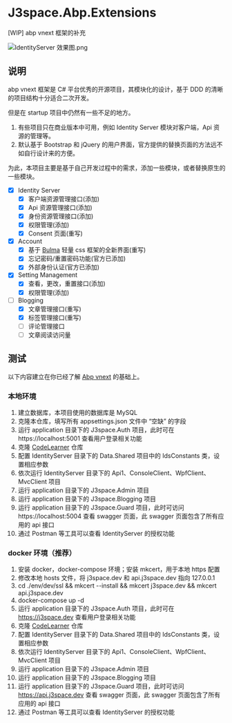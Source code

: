 # J3space.Abp.Extensions

[WIP] abp vnext 框架的补充

![IdentityServer 效果图.png](./images/login_page.png)

## 说明

abp vnext 框架是 C# 平台优秀的开源项目，其模块化的设计，基于 DDD 的清晰的项目结构十分适合二次开发。

但是在 startup 项目中仍然有一些不足的地方。

1. 有些项目只在商业版本中可用，例如 Identity Server 模块对客户端，Api 资源的管理等。
2. 默认基于 Bootstrap 和 jQuery 的用户界面，官方提供的替换页面的方法远不如自行设计来的方便。

为此，本项目主要是基于自己开发过程中的需求，添加一些模块，或者替换原生的一些模块。

- [x] Identity Server
  - [x] 客户端资源管理接口(添加)
  - [x] Api 资源管理接口(添加)
  - [x] 身份资源管理接口(添加)
  - [x] 权限管理(添加)
  - [x] Consent 页面(重写)
- [x] Account
  - [x] 基于 [Bulma](https://bulma.io/) 轻量 css 框架的全新界面(重写)
  - [x] 忘记密码/重置密码功能(官方已添加)
  - [x] 外部身份认证(官方已添加)
- [x] Setting Management
  - [x] 查看，更改，重置接口(添加)
  - [x] 权限管理(添加)
- [ ] Blogging
  - [x] 文章管理接口(重写)
  - [x] 标签管理接口(重写)
  - [ ] 评论管理接口
  - [ ] 文章阅读访问量

## 测试

以下内容建立在你已经了解 [Abp vnext](https://docs.abp.io/en/abp/latest) 的基础上。

### 本地环境

1. 建立数据库，本项目使用的数据库是 MySQL
2. 克隆本仓库，填写所有 appsettings.json 文件中 “空缺” 的字段
3. 运行 application 目录下的 J3space.Auth 项目，此时可在 https://localhost:5001 查看用户登录相关功能
4. 克隆 [CodeLearner](https://github.com/taujiong/CodeLearner) 仓库
5. 配置 IdentityServer 目录下的 Data.Shared 项目中的 IdsConstants 类，设置相应参数
6. 依次运行 IdentityServer 目录下的 Api1、ConsoleClient、WpfClient、MvcClient 项目
7. 运行 application 目录下的 J3space.Admin 项目
8. 运行 application 目录下的 J3space.Blogging 项目
9. 运行 application 目录下的 J3space.Guard 项目，此时可访问 https://localhost:5004 查看 swagger 页面，此 swagger 页面包含了所有应用的 api 接口
10. 通过 Postman 等工具可以查看 IdentityServer 的授权功能

### docker 环境（推荐）

1. 安装 docker，docker-compose 环境；安装 mkcert，用于本地 https 配置
2. 修改本地 hosts 文件，将 j3space.dev 和 api.j3space.dev 指向 127.0.0.1
3. cd ./env/dev/ssl && mkcert --install && mkcert j3space.dev && mkcert api.j3space.dev
4. docker-compose up -d
5. 运行 application 目录下的 J3space.Auth 项目，此时可在 https://j3space.dev 查看用户登录相关功能
6. 克隆 [CodeLearner](https://github.com/taujiong/CodeLearner) 仓库
7. 配置 IdentityServer 目录下的 Data.Shared 项目中的 IdsConstants 类，设置相应参数
8. 依次运行 IdentityServer 目录下的 Api1、ConsoleClient、WpfClient、MvcClient 项目
9. 运行 application 目录下的 J3space.Admin 项目
10. 运行 application 目录下的 J3space.Blogging 项目
11. 运行 application 目录下的 J3space.Guard 项目，此时可访问 https://api.j3space.dev 查看 swagger 页面，此 swagger 页面包含了所有应用的 api 接口
12. 通过 Postman 等工具可以查看 IdentityServer 的授权功能
